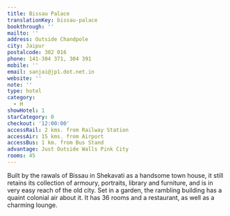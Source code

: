 ```yaml
---
title: Bissau Palace
translationKey: bissau-palace
bookthrough: ''
mailto: ''
address: Outside Chandpole
city: Jaipur
postalcode: 302 016
phone: 141-304 371, 304 391
mobile: ''
email: sanjai@jp1.dot.net.in
website: ''
note: ''
type: hotel
category:
  - H
showHotel: 1
starCategory: 0
checkout: '12:00:00'
accessRail: 2 kms. from Railway Station
accessAir: 15 kms. from Airport
accessBus: 1 km. from Bus Stand
advantage: Just Outside Walls Pink City
rooms: 45
---
```

Built by the rawals of Bissau in Shekavati as a handsome town house, it still retains its collection of armoury, portraits, library and furniture, and is in very easy reach of the old city.  Set in a garden, the rambling building has a quaint colonial air about it. It has 36 rooms and a restaurant, as well as a charming lounge.